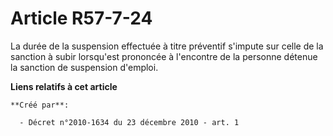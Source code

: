 # Article R57-7-24

La durée de la suspension effectuée à titre préventif s'impute sur celle de la sanction à subir lorsqu'est prononcée à
l'encontre de la personne détenue la sanction de suspension d'emploi.

**Liens relatifs à cet article**

	**Créé par**:

	  - Décret n°2010-1634 du 23 décembre 2010 - art. 1
